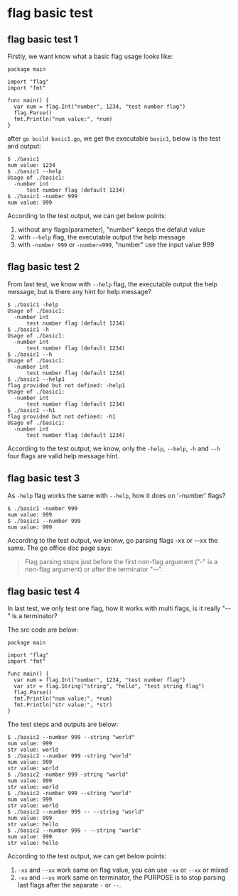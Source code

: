 # flag basic test

## flag basic test 1
Firstly, we want know what a basic flag usage looks like:

```
package main

import "flag"
import "fmt"

func main() {
  var num = flag.Int("number", 1234, "test number flag")
  flag.Parse()
  fmt.Println("num value:", *num)
}
```

after `go build basic1.go`, we get the executable `basic1`, below is the test and output:
```
$ ./basic1
num value: 1234
$ ./basic1 --help
Usage of ./basic1:
  -number int
      test number flag (default 1234)
$ ./basic1 -number 999
num value: 999
```

According to the test output, we can get below points:

1. without any flags(parameter), "number" keeps the defalut value
2. with `--help` flag, the executable output the help message
3. with `-number 999` or `-number=999`, "number" use the input value 999

## flag basic test 2
From last test, we know with `--help` flag, the executable output the help message, but is there any hint for help message?

```
$ ./basic1 -help
Usage of ./basic1:
  -number int
      test number flag (default 1234)
$ ./basic1 -h
Usage of ./basic1:
  -number int
      test number flag (default 1234)
$ ./basic1 --h
Usage of ./basic1:
  -number int
      test number flag (default 1234)
$ ./basic1 --help1
flag provided but not defined: -help1
Usage of ./basic1:
  -number int
      test number flag (default 1234)
$ ./basic1 --h1
flag provided but not defined: -h1
Usage of ./basic1:
  -number int
      test number flag (default 1234)
```

According to the test output, we know, only the `-help`, `--help`, `-h` and `--h` four flags are valid help message hint. 

## flag basic test 3
As `-help` flag works the same with `--help`, how it does on '-number' flags?
```
$ ./basic1 -number 999
num value: 999
$ ./basic1 --number 999
num value: 999
```

According to the test output, we knonw, go parsing flags -xx or --xx the same.
The go office doc page says:
> Flag parsing stops just before the first non-flag argument ("-" is a non-flag argument) or after the terminator "--".

## flag basic test 4
In last test, we only test one flag, how it works with multi flags, is it really "--" is a terminator?

The src code are below:
```
package main

import "flag"
import "fmt"

func main() {
  var num = flag.Int("number", 1234, "test number flag")
  var str = flag.String("string", "hello", "test string flag")
  flag.Parse()
  fmt.Println("num value:", *num)
  fmt.Println("str value:", *str)
}

```

The test steps and outputs are below:
```
$ ./basic2 --number 999 --string "world"
num value: 999
str value: world
$ ./basic2 --number 999 -string "world"
num value: 999
str value: world
$ ./basic2 -number 999 -string "world"
num value: 999
str value: world
$ ./basic2 -number 999 --string "world"
num value: 999
str value: world
$ ./basic2 --number 999 -- --string "world"
num value: 999
str value: hello
$ ./basic2 --number 999 - --string "world"
num value: 999
str value: hello
```

According to the test output, we can get below points:

1. `-xx` and `--xx` work same on flag value, you can use `-xx` or `--xx` or mixed
2. `-xx` and `--xx` work same on terminator, the PURPOSE is to stop parsing last flags after the separate `-` or `--`.
